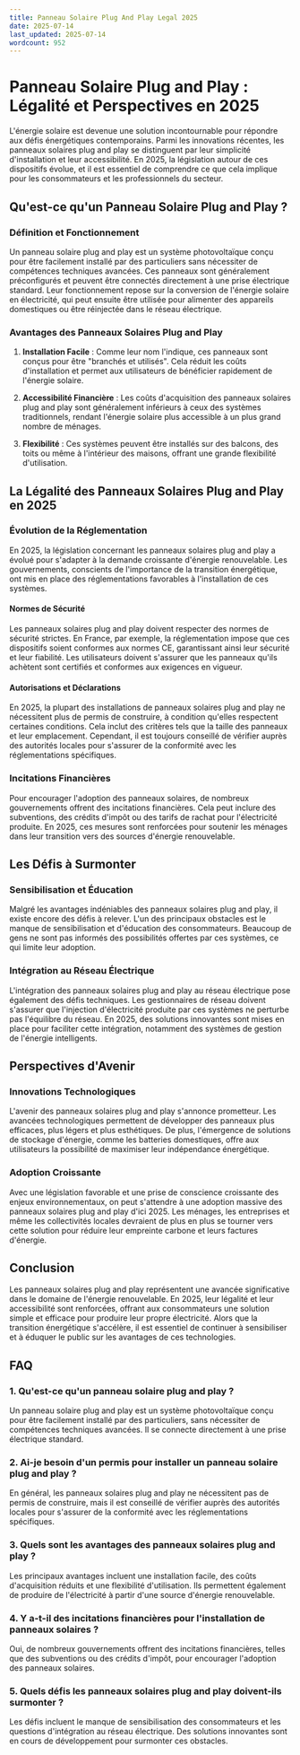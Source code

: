 ```yaml
---
title: Panneau Solaire Plug And Play Legal 2025
date: 2025-07-14
last_updated: 2025-07-14
wordcount: 952
---
```


# Panneau Solaire Plug and Play : Légalité et Perspectives en 2025

L'énergie solaire est devenue une solution incontournable pour répondre aux défis énergétiques contemporains. Parmi les innovations récentes, les panneaux solaires plug and play se distinguent par leur simplicité d'installation et leur accessibilité. En 2025, la législation autour de ces dispositifs évolue, et il est essentiel de comprendre ce que cela implique pour les consommateurs et les professionnels du secteur.

## Qu'est-ce qu'un Panneau Solaire Plug and Play ?

### Définition et Fonctionnement

Un panneau solaire plug and play est un système photovoltaïque conçu pour être facilement installé par des particuliers sans nécessiter de compétences techniques avancées. Ces panneaux sont généralement préconfigurés et peuvent être connectés directement à une prise électrique standard. Leur fonctionnement repose sur la conversion de l'énergie solaire en électricité, qui peut ensuite être utilisée pour alimenter des appareils domestiques ou être réinjectée dans le réseau électrique.

### Avantages des Panneaux Solaires Plug and Play

1. **Installation Facile** : Comme leur nom l'indique, ces panneaux sont conçus pour être "branchés et utilisés". Cela réduit les coûts d'installation et permet aux utilisateurs de bénéficier rapidement de l'énergie solaire.
   
2. **Accessibilité Financière** : Les coûts d'acquisition des panneaux solaires plug and play sont généralement inférieurs à ceux des systèmes traditionnels, rendant l'énergie solaire plus accessible à un plus grand nombre de ménages.

3. **Flexibilité** : Ces systèmes peuvent être installés sur des balcons, des toits ou même à l'intérieur des maisons, offrant une grande flexibilité d'utilisation.

## La Légalité des Panneaux Solaires Plug and Play en 2025

### Évolution de la Réglementation

En 2025, la législation concernant les panneaux solaires plug and play a évolué pour s'adapter à la demande croissante d'énergie renouvelable. Les gouvernements, conscients de l'importance de la transition énergétique, ont mis en place des réglementations favorables à l'installation de ces systèmes.

#### Normes de Sécurité

Les panneaux solaires plug and play doivent respecter des normes de sécurité strictes. En France, par exemple, la réglementation impose que ces dispositifs soient conformes aux normes CE, garantissant ainsi leur sécurité et leur fiabilité. Les utilisateurs doivent s'assurer que les panneaux qu'ils achètent sont certifiés et conformes aux exigences en vigueur.

#### Autorisations et Déclarations

En 2025, la plupart des installations de panneaux solaires plug and play ne nécessitent plus de permis de construire, à condition qu'elles respectent certaines conditions. Cela inclut des critères tels que la taille des panneaux et leur emplacement. Cependant, il est toujours conseillé de vérifier auprès des autorités locales pour s'assurer de la conformité avec les réglementations spécifiques.

### Incitations Financières

Pour encourager l'adoption des panneaux solaires, de nombreux gouvernements offrent des incitations financières. Cela peut inclure des subventions, des crédits d'impôt ou des tarifs de rachat pour l'électricité produite. En 2025, ces mesures sont renforcées pour soutenir les ménages dans leur transition vers des sources d'énergie renouvelable.

## Les Défis à Surmonter

### Sensibilisation et Éducation

Malgré les avantages indéniables des panneaux solaires plug and play, il existe encore des défis à relever. L'un des principaux obstacles est le manque de sensibilisation et d'éducation des consommateurs. Beaucoup de gens ne sont pas informés des possibilités offertes par ces systèmes, ce qui limite leur adoption.

### Intégration au Réseau Électrique

L'intégration des panneaux solaires plug and play au réseau électrique pose également des défis techniques. Les gestionnaires de réseau doivent s'assurer que l'injection d'électricité produite par ces systèmes ne perturbe pas l'équilibre du réseau. En 2025, des solutions innovantes sont mises en place pour faciliter cette intégration, notamment des systèmes de gestion de l'énergie intelligents.

## Perspectives d'Avenir

### Innovations Technologiques

L'avenir des panneaux solaires plug and play s'annonce prometteur. Les avancées technologiques permettent de développer des panneaux plus efficaces, plus légers et plus esthétiques. De plus, l'émergence de solutions de stockage d'énergie, comme les batteries domestiques, offre aux utilisateurs la possibilité de maximiser leur indépendance énergétique.

### Adoption Croissante

Avec une législation favorable et une prise de conscience croissante des enjeux environnementaux, on peut s'attendre à une adoption massive des panneaux solaires plug and play d'ici 2025. Les ménages, les entreprises et même les collectivités locales devraient de plus en plus se tourner vers cette solution pour réduire leur empreinte carbone et leurs factures d'énergie.

## Conclusion

Les panneaux solaires plug and play représentent une avancée significative dans le domaine de l'énergie renouvelable. En 2025, leur légalité et leur accessibilité sont renforcées, offrant aux consommateurs une solution simple et efficace pour produire leur propre électricité. Alors que la transition énergétique s'accélère, il est essentiel de continuer à sensibiliser et à éduquer le public sur les avantages de ces technologies.

## FAQ

### 1. Qu'est-ce qu'un panneau solaire plug and play ?

Un panneau solaire plug and play est un système photovoltaïque conçu pour être facilement installé par des particuliers, sans nécessiter de compétences techniques avancées. Il se connecte directement à une prise électrique standard.

### 2. Ai-je besoin d'un permis pour installer un panneau solaire plug and play ?

En général, les panneaux solaires plug and play ne nécessitent pas de permis de construire, mais il est conseillé de vérifier auprès des autorités locales pour s'assurer de la conformité avec les réglementations spécifiques.

### 3. Quels sont les avantages des panneaux solaires plug and play ?

Les principaux avantages incluent une installation facile, des coûts d'acquisition réduits et une flexibilité d'utilisation. Ils permettent également de produire de l'électricité à partir d'une source d'énergie renouvelable.

### 4. Y a-t-il des incitations financières pour l'installation de panneaux solaires ?

Oui, de nombreux gouvernements offrent des incitations financières, telles que des subventions ou des crédits d'impôt, pour encourager l'adoption des panneaux solaires.

### 5. Quels défis les panneaux solaires plug and play doivent-ils surmonter ?

Les défis incluent le manque de sensibilisation des consommateurs et les questions d'intégration au réseau électrique. Des solutions innovantes sont en cours de développement pour surmonter ces obstacles.